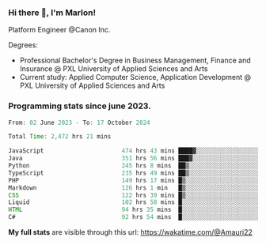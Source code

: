 
### Hi there 👋, I'm Marlon!

Platform Engineer @Canon Inc.

Degrees: 
- Professional Bachelor's Degree in Business Management, Finance and Insurance @ PXL University of Applied Sciences and Arts
- Current study: Applied Computer Science, Application Development @ PXL University of Applied Sciences and Arts

### Programming stats since june 2023.
<!--START_SECTION:waka-->

```java
From: 02 June 2023 - To: 17 October 2024

Total Time: 2,472 hrs 21 mins

JavaScript                      474 hrs 43 mins ████▓░░░░░░░░░░░░░░░░░░░░   18.90 %
Java                            351 hrs 56 mins ███▓░░░░░░░░░░░░░░░░░░░░░   14.01 %
Python                          245 hrs 8 mins  ██▒░░░░░░░░░░░░░░░░░░░░░░   09.76 %
TypeScript                      235 hrs 49 mins ██▒░░░░░░░░░░░░░░░░░░░░░░   09.39 %
PHP                             149 hrs 17 mins █▒░░░░░░░░░░░░░░░░░░░░░░░   05.94 %
Markdown                        126 hrs 1 min   █▒░░░░░░░░░░░░░░░░░░░░░░░   05.02 %
CSS                             122 hrs 39 mins █▒░░░░░░░░░░░░░░░░░░░░░░░   04.88 %
Liquid                          102 hrs 58 mins █░░░░░░░░░░░░░░░░░░░░░░░░   04.10 %
HTML                            94 hrs 35 mins  █░░░░░░░░░░░░░░░░░░░░░░░░   03.77 %
C#                              92 hrs 54 mins  █░░░░░░░░░░░░░░░░░░░░░░░░   03.70 %
```

<!--END_SECTION:waka-->
**My full stats** are visible through this url: https://wakatime.com/@Amauri22
